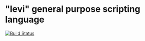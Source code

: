 # "levi" general purpose scripting language



[![Build Status](https://travis-ci.org/nagaina/diploma.svg?branch=master)](https://travis-ci.org/nagaina/diploma)


